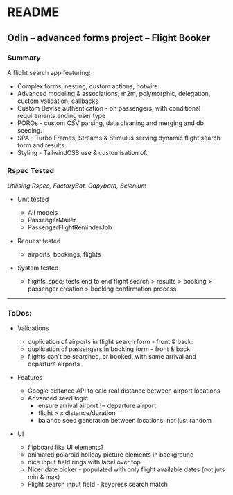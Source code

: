 # README

## Odin – advanced forms project – Flight Booker

### Summary
A flight search app featuring: 
- Complex forms; nesting, custom actions, hotwire
- Advanced modeling & associations; m2m, polymorphic, delegation, custom validation, callbacks
- Custom Devise authentication - on passengers, with conditional requirements ending user type
- POROs - custom CSV parsing, data cleaning and merging and db seeding.
- SPA - Turbo Frames, Streams & Stimulus serving dynamic flight search form and results
- Styling - TailwindCSS use & customisation of.


### Rspec Tested
_Utilising Rspec, FactoryBot, Capybara, Selenium_

- Unit tested
  - All models
  - PassengerMailer
  - PassengerFlightReminderJob

- Request tested
  - airports, bookings, flights

- System tested
  - flights_spec; tests end to end flight search > results > booking > passenger creation > booking confirmation process

---

### ToDos:

- Validations
  - duplication of airports in flight search form - front & back:
  - duplication of passengers in booking form - front & back:
  - flights can't be searched, or booked, with same arrival and departure airports

- Features
  - Google distance API to calc real distance between airport locations
  - Advanced seed logic
    - ensure arrival airport != departure airport
    - flight > x distance/duration
    - balance seed generation between locations, not just random

- UI
  - flipboard like UI elements?
  - animated polaroid holiday picture elements in background
  - nice input field rings with label over top
  - Nicer date picker - populated with only flight available dates (not juts min & max)
  - Flight search input field - keypress search match
